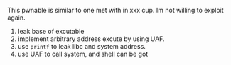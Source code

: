 This pwnable is similar to one met with in xxx cup. Im not willing to exploit again. 

1. leak base of excutable
2. implement arbitrary address excute by using UAF.
3. use `printf` to leak libc and system address. 
4. use UAF to call system, and shell can be got
